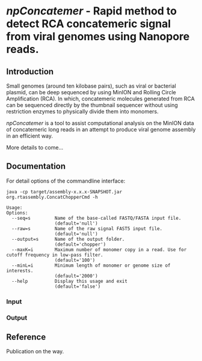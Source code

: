 # *npConcatemer* - Rapid method to detect RCA concatemeric signal from viral genomes using Nanopore reads.

## Introduction
Small genomes (around ten kilobase pairs), such as viral or bacterial plasmid, can be deep sequenced by using MinION and Rolling Circle Amplification (RCA). In which, concatemeric molecules generated from RCA can be sequenced directly by the thumbnail sequencer without using restriction enzymes to physically divide them into monomers.

*npConcatemer* is a tool to assist computational analysis on the MinION data of concatemeric long reads in an attempt to produce viral genome assembly in an efficient way.

More details to come...

## Documentation
For detail options of the commandline interface:
```
java -cp target/assembly-x.x.x-SNAPSHOT.jar org.rtassembly.ConcatChopperCmd -h

Usage: 
Options:
  --seq=s         Name of the base-called FASTQ/FASTA input file.
                  (default='null')
  --raw=s         Name of the raw signal FAST5 input file.
                  (default='null')
  --output=s      Name of the output folder.
                  (default='chopper')
  --maxK=i        Maximum number of monomer copy in a read. Use for cutoff frequency in low-pass filter.
                  (default='100')
  --minL=i        Minimum length of monomer or genome size of interests.
                  (default='2000')
  --help          Display this usage and exit
                  (default='false')

```

### Input

### Output

## Reference
Publication on the way.

